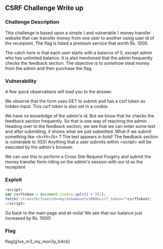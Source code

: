 ## CSRF Challenge Write up

### Challenge Description
This challenge is based upon a simple ( and vulnerable ) money transfer website that can transfer money from one user to another using user id of the receipient. The flag is listed a premium service that worth Rs. 1000. 

The catch here is that each user starts with a balance of 0, except admin who has unlimited balance. It is also mentioned that the admin frequently checks the feedback section.
The objective is to somehow steal money from the admin  and then purchase the flag.

### Vulnerability
A few quick observations will lead you to the answer.

We observe that the form uses GET to submit and has a csrf token as hidden input. This csrf token is also set in a cookie.

We have no knowledge of the admin's id. But we know that he checks the feedback section frequently. So that is one way of reaching the admin. Heading over to the feedback section, we see that we can enter some text and after submitting, it shows what we just submitted. What if we submit something like &lt;b&gt;Hi&lt;/b&gt; ? The text appears in bold! The feedback section is vulnerable to XSS!
Anything that a user submits within &lt;script&gt; will be executed by the admin's browser. 

We can use this to perform a Cross Site Request Forgery and submit the money transfer form riding on the admin's session with our id as the receipient

### Exploit

```js
<script>
var csrftoken = document.cookie.split('=')[1];
fetch("/transfer?userid=<myid>&amount=1000&csrf_token="+csrftoken);
</script>
```

Go back to the main page and et-voila! We see that our balance just increased by Rs. 1000!

### Flag
flag{g1ve_m3_my_mon3y_b4ck}
